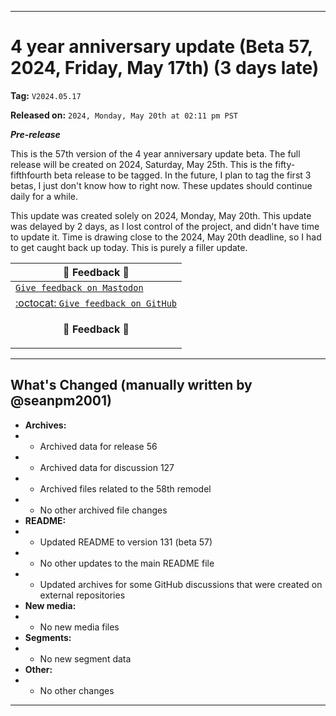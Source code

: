 
***

# 4 year anniversary update (Beta 57, 2024, Friday, May 17th) (3 days late)

**Tag:** `V2024.05.17`

**Released on:** `2024, Monday, May 20th at 02:11 pm PST`

***Pre-release***

This is the 57th version of the 4 year anniversary update beta. The full release will be created on 2024, Saturday, May 25th. This is the fifty-fifthfourth beta release to be tagged. In the future, I plan to tag the first 3 betas, I just don't know how to right now. These updates should continue daily for a while.

This update was created solely on 2024, Monday, May 20th. This update was delayed by 2 days, as I lost control of the project, and didn't have time to update it. Time is drawing close to the 2024, May 20th deadline, so I had to get caught back up today. This is purely a filler update.

| 📣️ Feedback 💬️ |
|---|
| [`Give feedback on Mastodon`](https://techhub.social/deck/@seanpm2001/112237731368032617) |
| [:octocat: `Give feedback on GitHub`](https://github.com/seanpm2001/seanpm2001/discussions/128/) |
| <p align="center"><b>💬️ Feedback 📣️</b></p> |

---

## What's Changed (manually written by @seanpm2001)

- **Archives:**
- - Archived data for release 56
- - Archived data for discussion 127
- - Archived files related to the 58th remodel <!-- This number should be 1 higher than the release data 2 lines above, and should match the README beta version) !-->
- - No other archived file changes
- **README:**
- - Updated README to version 131 (beta 57)
- - No other updates to the main README file
- - Updated archives for some GitHub discussions that were created on external repositories
- **New media:**
- - No new media files
- **Segments:**
- - No new segment data
- **Other:**
- - No other changes

***
